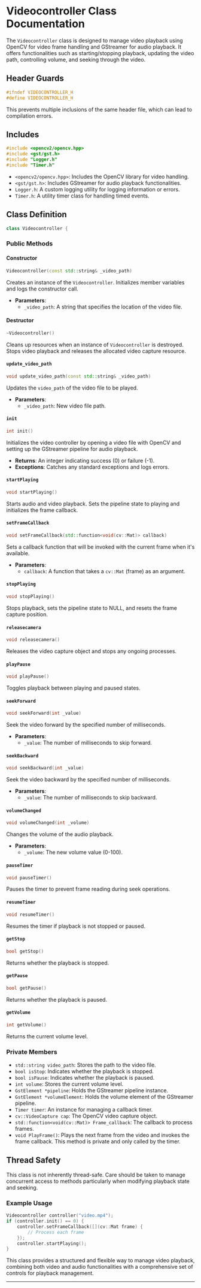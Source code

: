# Videocontroller Class Documentation

The `Videocontroller` class is designed to manage video playback using OpenCV for video frame handling and GStreamer for audio playback. It offers functionalities such as starting/stopping playback, updating the video path, controlling volume, and seeking through the video. 

## Header Guards
```cpp
#ifndef VIDEOCONTROLLER_H
#define VIDEOCONTROLLER_H
```
This prevents multiple inclusions of the same header file, which can lead to compilation errors.

## Includes
```cpp
#include <opencv2/opencv.hpp>
#include <gst/gst.h>
#include "Logger.h"
#include "Timer.h"
```
- `<opencv2/opencv.hpp>`: Includes the OpenCV library for video handling.
- `<gst/gst.h>`: Includes GStreamer for audio playback functionalities.
- `Logger.h`: A custom logging utility for logging information or errors.
- `Timer.h`: A utility timer class for handling timed events.

## Class Definition
```cpp
class Videocontroller {
```
### Public Methods

#### Constructor
```cpp
Videocontroller(const std::string& _video_path)
```
Creates an instance of the `Videocontroller`. Initializes member variables and logs the constructor call.

- **Parameters**:
  - `_video_path`: A string that specifies the location of the video file.

#### Destructor
```cpp
~Videocontroller()
```
Cleans up resources when an instance of `Videocontroller` is destroyed. Stops video playback and releases the allocated video capture resource.

#### `update_video_path`
```cpp
void update_video_path(const std::string& _video_path)
```
Updates the `video_path` of the video file to be played.

- **Parameters**:
  - `_video_path`: New video file path.

#### `init`
```cpp
int init()
```
Initializes the video controller by opening a video file with OpenCV and setting up the GStreamer pipeline for audio playback.

- **Returns**: An integer indicating success (0) or failure (-1).
- **Exceptions**: Catches any standard exceptions and logs errors.

#### `startPlaying`
```cpp
void startPlaying()
```
Starts audio and video playback. Sets the pipeline state to playing and initializes the frame callback.

#### `setFrameCallback`
```cpp
void setFrameCallback(std::function<void(cv::Mat)> callback)
```
Sets a callback function that will be invoked with the current frame when it's available.

- **Parameters**:
  - `callback`: A function that takes a `cv::Mat` (frame) as an argument.

#### `stopPlaying`
```cpp
void stopPlaying()
```
Stops playback, sets the pipeline state to NULL, and resets the frame capture position.

#### `releasecamera`
```cpp
void releasecamera()
```
Releases the video capture object and stops any ongoing processes.

#### `playPause`
```cpp
void playPause()
```
Toggles playback between playing and paused states.

#### `seekForward`
```cpp
void seekForward(int _value)
```
Seek the video forward by the specified number of milliseconds.

- **Parameters**:
  - `_value`: The number of milliseconds to skip forward.

#### `seekBackward`
```cpp
void seekBackward(int _value)
```
Seek the video backward by the specified number of milliseconds.

- **Parameters**:
  - `_value`: The number of milliseconds to skip backward.

#### `volumeChanged`
```cpp
void volumeChanged(int _volume)
```
Changes the volume of the audio playback.

- **Parameters**:
  - `_volume`: The new volume value (0-100).

#### `pauseTimer`
```cpp
void pauseTimer()
```
Pauses the timer to prevent frame reading during seek operations.

#### `resumeTimer`
```cpp
void resumeTimer()
```
Resumes the timer if playback is not stopped or paused.

#### `getStop`
```cpp
bool getStop()
```
Returns whether the playback is stopped.

#### `getPause`
```cpp
bool getPause()
```
Returns whether the playback is paused.

#### `getVolume`
```cpp
int getVolume()
```
Returns the current volume level.

### Private Members

- `std::string video_path`: Stores the path to the video file.
- `bool isStop`: Indicates whether the playback is stopped.
- `bool isPause`: Indicates whether the playback is paused.
- `int volume`: Stores the current volume level.
- `GstElement *pipeline`: Holds the GStreamer pipeline instance.
- `GstElement *volumeElement`: Holds the volume element of the GStreamer pipeline.
- `Timer timer`: An instance for managing a callback timer.
- `cv::VideoCapture cap`: The OpenCV video capture object.
- `std::function<void(cv::Mat)> Frame_callback`: The callback to process frames.
- `void PlayFrame()`: Plays the next frame from the video and invokes the frame callback. This method is private and only called by the timer.

## Thread Safety
This class is not inherently thread-safe. Care should be taken to manage concurrent access to methods particularly when modifying playback state and seeking.

### Example Usage
```cpp
Videocontroller controller("video.mp4");
if (controller.init() == 0) {
    controller.setFrameCallback([](cv::Mat frame) {
        // Process each frame
    });
    controller.startPlaying();
}
```

This class provides a structured and flexible way to manage video playback, combining both video and audio functionalities with a comprehensive set of controls for playback management.

---
